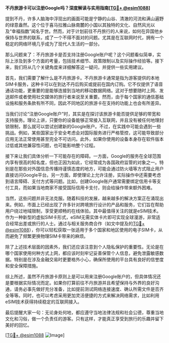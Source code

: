 **不丹旅游卡可以注册Google吗？深度解读与实用指南[[TG💪+ @esim1088](https://t.me/s/esim1088)]**

提到不丹，许多人脑海中浮现出的画面可能是宁静的山谷、清澈的河流和满山遍野的绿意盎然。这个位于喜马拉雅山脉南麓的小国以其独特的文化、自然风光以及“幸福指数”闻名于世。然而，对于计划前往不丹旅行的人来说，如何在异国他乡保持与世界的联系，成了一个不得不面对的问题。尤其是在互联网时代，拥有一个稳定的网络环境几乎成为了现代人生活的一部分。

那么问题来了：不丹旅游卡是否支持注册Google账户呢？这个问题看似简单，实际上涉及到多个方面的考量，包括技术细节、政策限制以及实际操作经验等。接下来，我们将从几个关键角度来详细解答这一疑问，并提供一些实用建议。

首先，我们需要了解什么是不丹旅游卡。不丹旅游卡通常是指为游客提供的本地SIM卡服务，这种卡可以在到达不丹后购买或提前在国内订购。它不仅提供了语音通话功能，更重要的是能够连接到当地的移动数据网络。这对于想要随时上网、发送邮件或者使用社交媒体的旅行者来说至关重要。然而，由于每个国家的通信基础设施和服务条款有所不同，因此不同地区的旅游卡在支持的功能上也会有所差异。

当我们讨论“注册Google账户”时，其实是在探讨该旅游卡能否提供足够的带宽和支持服务。理论上讲，只要你的设备能够正常接入互联网，并且没有被任何地理封锁限制，那么就可以尝试创建新的Google账户。不过，在实践中可能会遇到一些挑战。例如，某些国家出于安全考虑会对国际服务进行严格管控，这可能导致部分应用无法正常使用甚至完全不可访问。此外，如果你使用的设备本身存在软件版本过低或其他兼容性问题，也可能影响整个过程。

接下来让我们具体分析一下可能存在的障碍。一方面，Google的服务在全球范围内享有很高的知名度，但也正因为如此，它经常成为各国政府监管的对象之一。特别是在那些对外国信息传播持谨慎态度的地方，可能会通过防火墙等方式阻止用户直接访问Google平台。另一方面，即使理论上允许注册，实际操作中还需要考虑到语言障碍、支付方式等问题。比如，创建Google账户通常需要绑定信用卡等支付工具，而如果当地商家不接受国际信用卡支付，则会给操作带来额外困难。

当然，这些问题并非无法克服。随着科技的发展，越来越多的解决方案正在涌现出来。例如，市面上已经出现了许多针对跨境旅行设计的产品和服务，它们旨在帮助用户绕过地域限制，享受更顺畅的在线体验。其中最值得关注的就是eSIM技术。作为一种新型的虚拟SIM卡形式，eSIM无需实体卡片即可实现全球漫游，非常适合经常出差或旅行的人士。通过与相关服务商合作（如文中提及的[TG💪+ @esim1088](https://t.me/s/esim1088)），你可以轻松获取一张适用于多个国家和地区使用的电子SIM卡，从而避免了频繁更换物理SIM卡带来的麻烦。

除了上述技术层面的因素外，我们还应该注意到个人隐私保护的重要性。无论是在哪个国家使用何种方式上网，都应该时刻牢记妥善保管个人信息，避免泄露敏感数据。特别是在涉及金融交易时更要格外小心，确保所使用的平台具有良好的信誉度和安全保障措施。

综上所述，虽然不丹旅游卡原则上是可以用来注册Google账户的，但具体情况还是要根据实际情况而定。如果你打算前往不丹旅游并且希望保持与外界的良好沟通，请务必事先做好充分准备，比如提前测试网络连接速度、确认所需文件是否齐全等等。同时，也可以考虑采用更加灵活便捷的方式来解决网络需求，比如利用eSIM技术获得持续稳定的互联网接入。

最后提醒大家一句：无论身处何地，都应遵守当地法律法规和社会公德，尊重当地文化和习俗，做一个负责任的游客。只有这样，才能真正享受到旅行的乐趣并留下美好的回忆。

[[TG💪+ @esim1088](https://t.me/s/esim1088) ![Image](https://i.postimg.cc/4NQfJmqS/Snipaste-2025-05-13-00-14-12.png)]